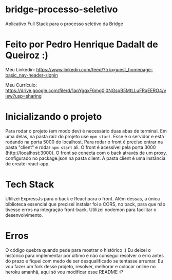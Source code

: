 # bridge-processo-seletivo
Aplicativo Full Stack para o processo seletivo da Bridge

# Feito por Pedro Henrique Dadalt de Queiroz :)

Meu Linkedin: https://www.linkedin.com/feed/?trk=guest_homepage-basic_nav-header-signin

Meu Currículo: https://drive.google.com/file/d/1aqYgqxF6mg0j0NGspB5MtLLuFRqEERO4/view?usp=sharing

# Inicializando o projeto
Para rodar o projeto (em modo dev) é necessário duas abas de terminal. Em uma delas, na pasta raiz do projeto use `npm start`.
Esse é o servidor e está rodando na porta 5000 do localhost. Para rodar o front é preciso entrar na pasta "client" e rodar `npm start` ali.
O front é acessível pela porta 3000 (http://localhost:3000). O front se conecta com o back através de um proxy, configurado no package.json na pasta client. A pasta client é uma instância de create-react-app.

# Tech Stack
Utilizei ExpressJs para o back e React para o front. Além dessas, a única biblioteca essencial que precisei instalar 
foi a CORS, no back, para que não tivesse erros na integração front-back. Utilizei nodemon para facilitar o desenvolvimento.

# Erros
O código quebra quando pede para mostrar o histórico :( Eu deixei o histórico para implementar por último e não consegui resolver o erro antes do prazo e fiquei com medo de ser desqualificado se tentasse arrumar. Eu vou fazer um fork desse projeto, resolver, melhorar e colocar online no heroku amanhã, aqui só vou modificar esse README :P
